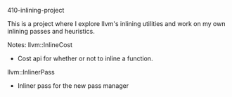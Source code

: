 410-inlining-project

This is a project where I explore llvm's inlining utilities and work
on my own inlining passes and heuristics.

Notes:
llvm::InlineCost
- Cost api for whether or not to inline a function.

llvm::InlinerPass
- Inliner pass for the new pass manager

